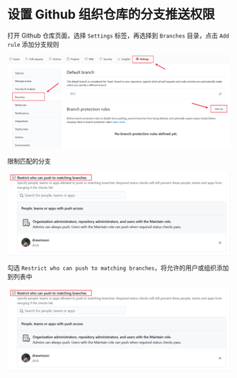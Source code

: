# 设置 Github 组织仓库的分支推送权限

打开 Github 仓库页面，选择 `Settings` 标签，再选择到 `Branches` 目录，点击 `Add rule` 添加分支规则

![新建规则](images/github-branches-rule-1.png)

限制匹配的分支

![限制的匹配的分支](images/github-branches-rule-3.png)

勾选 `Restrict who can push to matching branches`，将允许的用户或组织添加到列表中

![限制分支推送权限](images/github-branches-rule-3.png)
